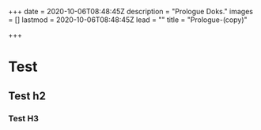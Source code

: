 +++
date = 2020-10-06T08:48:45Z
description = "Prologue Doks."
images = []
lastmod = 2020-10-06T08:48:45Z
lead = ""
title = "Prologue-(copy)"

+++
# Test

## Test h2

### Test H3